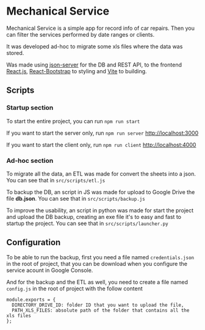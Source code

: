 # Mechanical Service

Mechanical Service is a simple app for record info of car repairs. Then you can filter the services performed by date ranges or clients.

It was developed ad-hoc to migrate some xls files where the data was stored.

Was made using [json-server](https://github.com/typicode/json-server) for the DB and REST API, to the frontend [React.js](https://reactjs.org/), [React-Bootstrap](https://react-bootstrap.github.io/) to styling and [Vite](https://vitejs.dev/) to building.

## Scripts

### Startup section

To start the entire project, you can run `npm run start`

If you want to start the server only, run `npm run server` [http://localhost:3000](http://localhost:3000)

If you want to start the client only, run `npm run client` [http://localhost:4000](http://localhost:4000)

### Ad-hoc section

To migrate all the data, an ETL was made for convert the sheets into a json. You can see that in `src/scripts/etl.js`

To backup the DB, an script in JS was made for upload to Google Drive the file **db.json**. You can see that in `src/scripts/backup.js`

To improve the usability, an script in python was made for start the project and upload the DB backup, creating an exe file it's to easy and fast to startup the project. You can see that in `src/scripts/launcher.py`


## Configuration

To be able to run the backup, first you need a file named `credentials.json` in the root of project, that you can be download when you configure the service acount in Google Console.

And for the backup and the ETL as well, you need to create a file named `config.js` in the root of project with the follow content
```
module.exports = {
  DIRECTORY_DRIVE_ID: folder ID that you want to upload the file,
  PATH_XLS_FILES: absolute path of the folder that contains all the xls files
};
```

